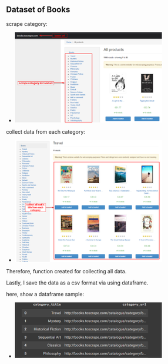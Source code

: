 ## Dataset of Books

scrape category:
- <img src="img/img-1.png" width="400">

collect data from each category:
- <img src="img/img-2.png" width="400">

Therefore, function created for collecting all data.

Lastly, I save the data as a csv format via using dataframe.

here, show a dataframe sample:
- <img src="img/img-3.png" width="400">